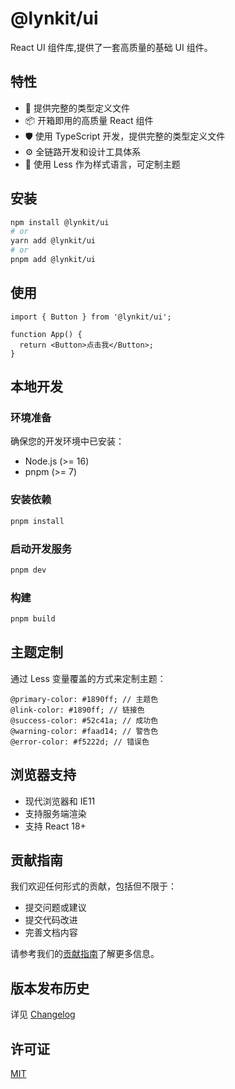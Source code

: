 # @lynkit/ui

React UI 组件库,提供了一套高质量的基础 UI 组件。

## 特性

- 🌈 提供完整的类型定义文件
- 📦 开箱即用的高质量 React 组件
- 🛡 使用 TypeScript 开发，提供完整的类型定义文件
- ⚙️ 全链路开发和设计工具体系
- 🎨 使用 Less 作为样式语言，可定制主题

## 安装

```bash
npm install @lynkit/ui
# or
yarn add @lynkit/ui
# or
pnpm add @lynkit/ui
```

## 使用

```tsx
import { Button } from '@lynkit/ui';

function App() {
  return <Button>点击我</Button>;
}
```

## 本地开发

### 环境准备

确保您的开发环境中已安装：
- Node.js (>= 16)
- pnpm (>= 7)

### 安装依赖

```bash
pnpm install
```

### 启动开发服务

```bash
pnpm dev
```

### 构建

```bash
pnpm build
```

## 主题定制

通过 Less 变量覆盖的方式来定制主题：

```less
@primary-color: #1890ff; // 主题色
@link-color: #1890ff; // 链接色
@success-color: #52c41a; // 成功色
@warning-color: #faad14; // 警告色
@error-color: #f5222d; // 错误色
```

## 浏览器支持

- 现代浏览器和 IE11
- 支持服务端渲染
- 支持 React 18+

## 贡献指南

我们欢迎任何形式的贡献，包括但不限于：

- 提交问题或建议
- 提交代码改进
- 完善文档内容

请参考我们的[贡献指南](./CONTRIBUTING.md)了解更多信息。

## 版本发布历史

详见 [Changelog](./CHANGELOG.md)

## 许可证

[MIT](./LICENSE)